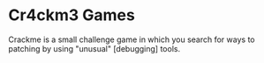 # Cr4ckm3 Games
Crackme is a small challenge game in which you search for ways to patching by using "unusual" [debugging] tools.
